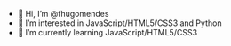 - 👋 Hi, I’m @fhugomendes
- 👀 I’m interested in JavaScript/HTML5/CSS3 and Python
- 🌱 I’m currently learning JavaScript/HTML5/CSS3


<!---
fhugomendes/fhugomendes is a ✨ special ✨ repository because its `README.md` (this file) appears on your GitHub profile.
You can click the Preview link to take a look at your changes.
--->
